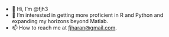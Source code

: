 - 👋 Hi, I’m @fjh3
- 👀 I’m interested in getting more proficient in R and Python and expanding my horizons beyond Matlab. 
- 📫 How to reach me at fjharan@gmail.com.

<!---
fjh3/fjh3 is a ✨ special ✨ repository because its `README.md` (this file) appears on your GitHub profile.
You can click the Preview link to take a look at your changes.
--->
